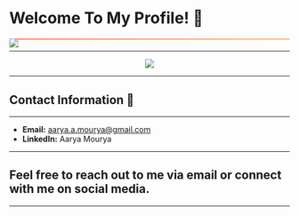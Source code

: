 # Welcome To My Profile! 🌟

<!-- Animated typing effect -->
<div style="background: linear-gradient(to right, #ff7e5f, #feb47b); height: 2px; margin: 20px 0;">
    <img src="https://readme-typing-svg.herokuapp.com/?font=Poppins&CENTER=true&duration:2500&vCenter=false&color=%23FFFFFF&size=40&height=100&width=800&lines=Hello!+My+Name's+Aarya+Mourya+👋">
</div>

---

<p align="center">
  <a href="https://skillicons.dev">
    <img src="https://skillicons.dev/icons?i=git,kubernetes,docker,c,vim,autocad,ros,html,css,python,opencv,linux,github,ubuntu,aws,matlab,arduino,unity,kali,fusion" />
  </a>
</p>

---

## Contact Information 📧

---

- **Email:** [aarya.a.mourya@gmail.com](mailto:aarya.a.mourya@gmail.com)
- **LinkedIn:** Aarya Mourya

---

## Feel free to reach out to me via email or connect with me on social media. ##

--- 
